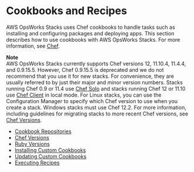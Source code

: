 # Cookbooks and Recipes<a name="workingcookbook"></a>

AWS OpsWorks Stacks uses Chef cookbooks to handle tasks such as installing and configuring packages and deploying apps\. This section describes how to use cookbooks with AWS OpsWorks Stacks\. For more information, see [Chef](http://www.opscode.com/)\.

**Note**  
AWS OpsWorks Stacks currently supports Chef versions 12, 11\.10\.4, 11\.4\.4, and 0\.9\.15\.5\. However, Chef 0\.9\.15\.5 is deprecated and we do not recommend that you use it for new stacks\. For convenience, they are usually referred to by just their major and minor version numbers\. Stacks running Chef 0\.9 or 11\.4 use [Chef Solo](https://docs.chef.io/chef_solo.html) and stacks running Chef 12 or 11\.10 use [Chef Client](http://www.getchef.com/blog/2013/10/31/chef-client-z-from-zero-to-chef-in-8-5-seconds/) in local mode\. For Linux stacks, you can use the Configuration Manager to specify which Chef version to use when you create a stack\. Windows stacks must use Chef 12\.2\. For more information, including guidelines for migrating stacks to more recent Chef versions, see [Chef Versions](workingcookbook-chef11.md)\.


+ [Cookbook Repositories](workingcookbook-installingcustom-repo.md)
+ [Chef Versions](workingcookbook-chef11.md)
+ [Ruby Versions](workingcookbook-ruby.md)
+ [Installing Custom Cookbooks](workingcookbook-installingcustom-enable.md)
+ [Updating Custom Cookbooks](workingcookbook-installingcustom-enable-update.md)
+ [Executing Recipes](workingcookbook-executing.md)